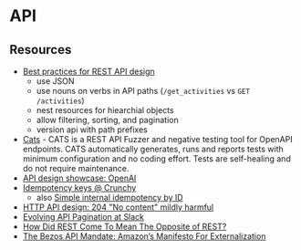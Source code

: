 # API

## Resources

- [Best practices for REST API design](https://stackoverflow.blog/2020/03/02/best-practices-for-rest-api-design/)
  - use JSON
  - use nouns on verbs in API paths (`/get_activities` vs `GET /activities`)
  - nest resources for hiearchial objects
  - allow filtering, sorting, and pagination
  - version api with path prefixes
- [Cats](https://github.com/Endava/cats) - CATS is a REST API Fuzzer and negative testing tool for OpenAPI endpoints. CATS automatically generates, runs and reports tests with minimum configuration and no coding effort. Tests are self-healing and do not require maintenance.
- [API design showcase: OpenAI](https://brandur.org/fragments/openai-api)
- [Idempotency keys @ Crunchy](https://brandur.org/fragments/idempotency-keys-crunchy)
  - also [Simple internal idempotency by ID](https://brandur.org/fragments/simple-internal-idempotency)
- [HTTP API design: 204 "No content" mildly harmful](https://brandur.org/fragments/http-api-204s)
- [Evolving API Pagination at Slack](https://slack.engineering/evolving-api-pagination-at-slack/)
- [How Did REST Come To Mean The Opposite of REST?](https://htmx.org/essays/how-did-rest-come-to-mean-the-opposite-of-rest/)
- [The Bezos API Mandate: Amazon’s Manifesto For Externalization](https://nordicapis.com/the-bezos-api-mandate-amazons-manifesto-for-externalization/)
